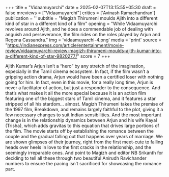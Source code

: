 +++
title = "Vidaamuyarchi"
date = 2025-02-07T13:15:55+05:30
draft = false
mreviews = ["Vidaamuyarchi"]
critics = ['Avinash Ramachandran']
publication = ''
subtitle = "Magizh Thirumeni moulds Ajith into a different kind of star in a different kind of a film"
opening = "While Vidaamuyarchi revolves around Ajith, and he does a commendable job of dealing with anguish and perseverance, the film rides on the roles played by Arjun and Regena Cassandra."
img = 'vidaamuyarchi-4.png'
media = 'print'
source = "https://indianexpress.com/article/entertainment/movie-review/vidaamuyarchi-review-magizh-thirumeni-moulds-ajith-kumar-into-a-different-kind-of-star-9820277/"
score = 7
+++

Ajith Kumar’s Arjun isn’t a “hero” by any stretch of the imagination, especially in the Tamil cinema ecosystem. In fact, if the film wasn’t a gripping action drama, Arjun would have been a certified loser with nothing going for him. In fact, even in this movie, for a really long time, Arjun is never a facilitator of action, but just a responder to the consequence. And that’s what makes it all the more special because it is an action film featuring one of the biggest stars of Tamil cinema, and it features a star stripped of all his stardom… almost. Magizh Thirumeni takes the premise of the 1997 film, Breakdown, and remains largely faithful to the plot, giving it a few necessary changes to suit Indian sensibilities. And the most important change is in the relationship dynamics between Arjun and his wife Kayal (Trisha), which adds gravitas to this equation that drives large portions of the film. The movie starts off by establishing the romance between the couple and the gradual falling out that happens over years of marriage. We are shown glimpses of their journey, right from the first meet-cute to falling heads over heels in love to the first cracks in the relationship, and the seemingly irreparable ones. And point to Magizh and editor NB Srikanth for deciding to tell all these through two beautiful Anirudh Ravichander numbers to ensure the pacing isn’t sacrificed for showcasing the romance part.

